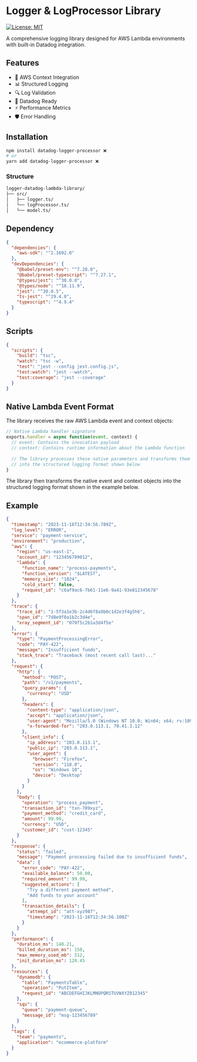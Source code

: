 # Logger & LogProcessor Library

[![License: MIT](https://img.shields.io/badge/License-MIT-yellow.svg)](https://opensource.org/licenses/MIT)

A comprehensive logging library designed for AWS Lambda environments with built-in Datadog integration.

## Features

- 🚀 AWS Context Integration
- 📊 Structured Logging
- 🔍 Log Validation
- 🐶 Datadog Ready
- ⚡ Performance Metrics
- 🛡️ Error Handling

## Installation

```bash
npm install datadog-logger-processor ❌
# or
yarn add datadog-logger-processor ❌
```

### Structure
```bash
logger-datadog-lambda-library/
├── src/
│   ├── logger.ts/
│   └── logProcessor.ts/
│   └── model.ts/
```

## Dependency
```json
{
  "dependencies": {
    "aws-sdk": "^2.1692.0"
  },
  "devDependencies": {
    "@babel/preset-env": "^7.28.0",
    "@babel/preset-typescript": "^7.27.1",
    "@types/jest": "^30.0.0",
    "@types/node": "^18.11.9",
    "jest": "^30.0.5",
    "ts-jest": "^29.4.0",
    "typescript": "^4.9.4"
  }
}
```

## Scripts
```json
{
  "scripts": {
    "build": "tsc",
    "watch": "tsc -w",
    "test": "jest --config jest.config.js",
    "test:watch": "jest --watch",
    "test:coverage": "jest --coverage"
  }
}
```

## Native Lambda Event Format
The library receives the raw AWS Lambda event and context objects:
```js
// Native Lambda handler signature
exports.handler = async function(event, context) {
  // event: Contains the invocation payload
  // context: Contains runtime information about the Lambda function
  
  // The library processes these native parameters and transforms them
  // into the structured logging format shown below
}
```
The library then transforms the native event and context objects into the structured logging format shown in the example below.


## Example

```json
{
  "timestamp": "2023-11-16T12:34:56.789Z",
  "log_level": "ERROR",
  "service": "payment-service",
  "environment": "production",
  "aws": {
    "region": "us-east-1",
    "account_id": "123456789012",
    "lambda": {
      "function_name": "process-payments",
      "function_version": "$LATEST",
      "memory_size": "1024",
      "cold_start": false,
      "request_id": "c6af9ac6-7b61-11e6-9a41-93e812345678"
    }
  },
  "trace": {
    "trace_id": "1-5f3a1e3b-2c4d6f8a9b0c1d2e3f4g5h6",
    "span_id": "7d8e9f0a1b2c3d4e",
    "xray_segment_id": "079f5c2b1a3d4f5e"
  },
  "error": {
    "type": "PaymentProcessingError",
    "code": "PAY-422",
    "message": "Insufficient funds",
    "stack_trace": "Traceback (most recent call last)..."
  },
  "request": {
    "http": {
      "method": "POST",
      "path": "/v1/payments",
      "query_params": {
        "currency": "USD"
      },
      "headers": {
        "content-type": "application/json",
        "accept": "application/json",
        "user-agent": "Mozilla/5.0 (Windows NT 10.0; Win64; x64; rv:109.0) Gecko/20100101 Firefox/118.0",
        "x-forwarded-for": "203.0.113.1, 70.41.3.12"
      },
      "client_info": {
        "ip_address": "203.0.113.1",
        "public_ip": "203.0.113.1",
        "user_agent": {
          "browser": "Firefox",
          "version": "118.0",
          "os": "Windows 10",
          "device": "Desktop"
        }
      }
    },
    "body": {
      "operation": "process_payment",
      "transaction_id": "txn-789xyz",
      "payment_method": "credit_card",
      "amount": 99.99,
      "currency": "USD",
      "customer_id": "cust-12345"
    }
  },
  "response": {
    "status": "failed",
    "message": "Payment processing failed due to insufficient funds",
    "data": {
      "error_code": "PAY-422",
      "available_balance": 50.00,
      "required_amount": 99.99,
      "suggested_actions": [
        "Try a different payment method",
        "Add funds to your account"
      ],
      "transaction_details": {
        "attempt_id": "att-xyz987",
        "timestamp": "2023-11-16T12:34:56.100Z"
      }
    }
  },
  "performance": {
    "duration_ms": 148.21,
    "billed_duration_ms": 150,
    "max_memory_used_mb": 512,
    "init_duration_ms": 120.45
  },
  "resources": {
    "dynamodb": {
      "table": "PaymentsTable",
      "operation": "PutItem",
      "request_id": "ABCDEFGHIJKLMNOPQRSTUVWXYZ012345"
    },
    "sqs": {
      "queue": "payment-queue",
      "message_id": "msg-123456789"
    }
  },
  "tags": {
    "team": "payments",
    "application": "ecommerce-platform"
  }
}
```